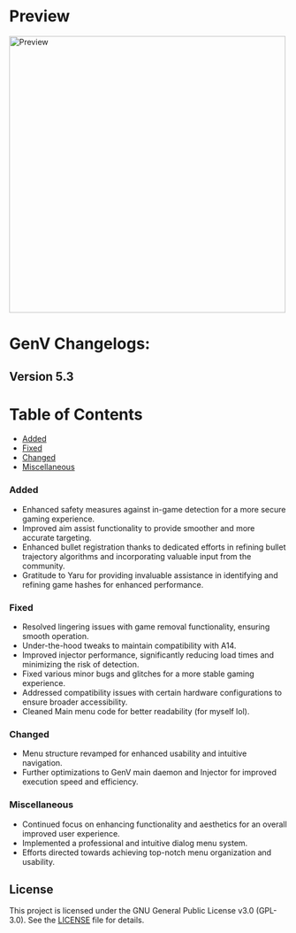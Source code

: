 # Preview
<img src=".img/Preview-optimized.gif" alt="Preview" width="500"/>

# GenV Changelogs:
## Version 5.3

# Table of Contents
- [Added](#added)
- [Fixed](#fixed)
- [Changed](#changed)
- [Miscellaneous](#miscellaneous)

### Added
- Enhanced safety measures against in-game detection for a more secure gaming experience.
- Improved aim assist functionality to provide smoother and more accurate targeting.
- Enhanced bullet registration thanks to dedicated efforts in refining bullet trajectory algorithms and incorporating valuable input from the community.
- Gratitude to Yaru for providing invaluable assistance in identifying and refining game hashes for enhanced performance.

### Fixed
- Resolved lingering issues with game removal functionality, ensuring smooth operation.
- Under-the-hood tweaks to maintain compatibility with A14.
- Improved injector performance, significantly reducing load times and minimizing the risk of detection.
- Fixed various minor bugs and glitches for a more stable gaming experience.
- Addressed compatibility issues with certain hardware configurations to ensure broader accessibility.
- Cleaned Main menu code for better readability (for myself lol).

### Changed
- Menu structure revamped for enhanced usability and intuitive navigation.
- Further optimizations to GenV main daemon and Injector for improved execution speed and efficiency.

### Miscellaneous
- Continued focus on enhancing functionality and aesthetics for an overall improved user experience.
- Implemented a professional and intuitive dialog menu system.
- Efforts directed towards achieving top-notch menu organization and usability.

## License
This project is licensed under the GNU General Public License v3.0 (GPL-3.0). See the [LICENSE](https://raw.githubusercontent.com/CRANKV2/GenV/main/LICENSE) file for details.
